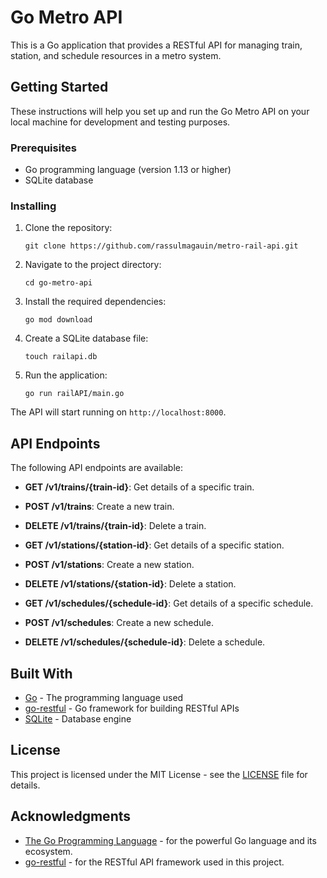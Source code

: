 # Go Metro API

This is a Go application that provides a RESTful API for managing train, station, and schedule resources in a metro system.

## Getting Started

These instructions will help you set up and run the Go Metro API on your local machine for development and testing purposes.

### Prerequisites

- Go programming language (version 1.13 or higher)
- SQLite database

### Installing

1. Clone the repository:

   ```shell
   git clone https://github.com/rassulmagauin/metro-rail-api.git
   ```

2. Navigate to the project directory:

   ```shell
   cd go-metro-api
   ```

3. Install the required dependencies:

   ```shell
   go mod download
   ```

4. Create a SQLite database file:

   ```shell
   touch railapi.db
   ```

5. Run the application:

   ```shell
   go run railAPI/main.go
   ```

The API will start running on `http://localhost:8000`.

## API Endpoints

The following API endpoints are available:

- **GET /v1/trains/{train-id}**: Get details of a specific train.
- **POST /v1/trains**: Create a new train.
- **DELETE /v1/trains/{train-id}**: Delete a train.

- **GET /v1/stations/{station-id}**: Get details of a specific station.
- **POST /v1/stations**: Create a new station.
- **DELETE /v1/stations/{station-id}**: Delete a station.

- **GET /v1/schedules/{schedule-id}**: Get details of a specific schedule.
- **POST /v1/schedules**: Create a new schedule.
- **DELETE /v1/schedules/{schedule-id}**: Delete a schedule.

## Built With

- [Go](https://golang.org/) - The programming language used
- [go-restful](https://github.com/emicklei/go-restful) - Go framework for building RESTful APIs
- [SQLite](https://www.sqlite.org/) - Database engine

## License

This project is licensed under the MIT License - see the [LICENSE](LICENSE) file for details.

## Acknowledgments
- [The Go Programming Language](https://golang.org/) - for the powerful Go language and its ecosystem.
- [go-restful](https://github.com/emicklei/go-restful) - for the RESTful API framework used in this project.

```

